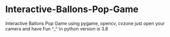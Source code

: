 # Interactive-Ballons-Pop-Game
Interactive Ballons Pop Game using pygame, opencv, cvzone 
just open your camera and have Fun ^_^ 
\n python version is 3.8
